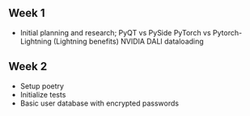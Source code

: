 ## Week 1
- Initial planning and research;
      PyQT vs PySide
      PyTorch vs Pytorch-Lightning (Lightning benefits)
      NVIDIA DALI dataloading

## Week 2
- Setup poetry
- Initialize tests
- Basic user database with encrypted passwords

